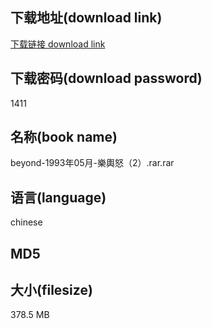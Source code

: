 ## 下载地址(download link)
[下载链接 download link](https://tutu365.netlify.app/?s=beyond-1993%E5%B9%B405%E6%9C%88-%E6%A8%82%E8%BC%BF%E6%80%92%EF%BC%882%EF%BC%89.rar)

## 下载密码(download password)
1411

## 名称(book name)
beyond-1993年05月-樂輿怒（2）.rar.rar

## 语言(language)
chinese

## MD5


## 大小(filesize)
378.5 MB
